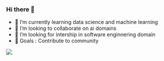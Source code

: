 ### Hi there 👋

 

- 🌱 I’m currently learning data science and machine learning
- 👯 I’m looking to collaborate on ai domains
- 🤔 I’m looking for intership in software enginnering domain
- 💬 Goals : Contribute to community

<img src="https://github-readme-stats.vercel.app/api?username=PMohit&show_icons=true&theme=default">

